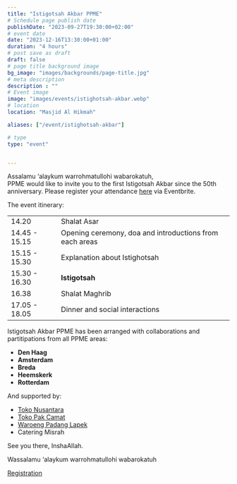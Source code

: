 ```yaml
---
title: "Istigotsah Akbar PPME"
# Schedule page publish date
publishDate: "2023-09-27T19:30:00+02:00"
# event date
date: "2023-12-16T13:30:00+01:00"
duration: "4 hours"
# post save as draft
draft: false
# page title background image
bg_image: "images/backgrounds/page-title.jpg"
# meta description
description : ""
# Event image
image: "images/events/istighotsah-akbar.webp"
# location
location: "Masjid Al Hikmah"

aliases: ["/event/istighotsah-akbar"]

# type
type: "event"


---
```

Assalamu ‘alaykum warrohmatullohi wabarokatuh,<br/>
PPME would like to invite you to the first Istigotsah Akbar since the 50th anniversary.
Please register your attendance [here](https://www.eventbrite.com/e/tickets-istigotsah-ppme-akbar-749016156487) via Eventbrite.


The event itinerary:




|   |   |
|--------|--|
| 14.20 | Shalat Asar   |
| 14.45 - 15.15 | Opening ceremony, doa and introductions from each areas |
| 15.15 - 15.30 | Explanation about Istighotsah |
| 15.30 - 16.30 | **Istigotsah** |
| 16.38 | Shalat Maghrib |
| 17.05 - 18.05 | Dinner and social interactions |


Istigotsah Akbar PPME has been arranged with collaborations and partitipations from all PPME areas:
* **Den Haag**
* **Amsterdam**
* **Breda**
* **Heemskerk**
* **Rotterdam**



And supported by: 
* [Toko Nusantara](https://maps.app.goo.gl/dYph4DNJUhuyENzGA)
* [Toko Pak Camat](https://maps.app.goo.gl/A3YKBQkV9mxHypnU6)
* [Waroeng Padang Lapek](https://maps.app.goo.gl/kkEzvySUk3anfqJ5A)
* Catering Misrah


See you there, InshaAllah.

Wassalamu ‘alaykum warrohmatullohi wabarokatuh



<a class="btn btn-primary" href="https://www.eventbrite.com/e/tickets-istigotsah-ppme-akbar-749016156487" role="button">Registration</a>